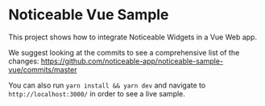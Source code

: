 # Noticeable Vue Sample

This project shows how to integrate Noticeable Widgets in a Vue Web app.

We suggest looking at the commits to see a comprehensive list of the changes:
https://github.com/noticeable-app/noticeable-sample-vue/commits/master

You can also run `yarn install && yarn dev` and navigate to `http://localhost:3000/` in order to see a live sample.
